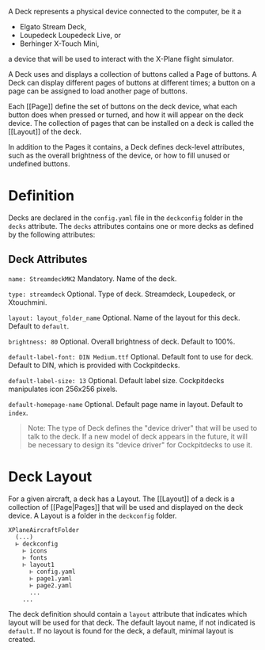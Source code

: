 A Deck represents a physical device connected to the computer, be it a

- Elgato Stream Deck, 
- Loupedeck Loupedeck Live, or
- Berhinger X-Touch Mini,

a device that will be used to interact with the X-Plane flight simulator.

A Deck uses and displays a collection of buttons called a Page of buttons. A Deck can display different pages of buttons at different times; a button on a page can be assigned to load another page of buttons.

Each [[Page]]  define the set of buttons on the deck device, what each button does when pressed or turned, and how it will appear on the deck device. The collection of pages that can be installed on a deck is called the [[Layout]] of the deck.

In addition to the Pages it contains, a Deck defines deck-level attributes, such as the overall brightness of the device, or how to fill unused or undefined buttons.

# Definition
Decks are declared in the `config.yaml` file in the `deckconfig` folder in the `decks` attribute. The `decks` attributes contains one or more decks as defined by the following attributes:

## Deck Attributes

`name: StreamdeckMK2`
Mandatory. Name of the deck.

`type: streamdeck`
Optional. Type of deck. Streamdeck, Loupedeck, or Xtouchmini.

`layout: layout_folder_name`
Optional. Name of the layout for this deck. Default to `default`.

`brightness: 80`
Optional. Overall brightness of deck. Default to 100%.

`default-label-font: DIN Medium.ttf`
Optional. Default font to use for deck. Default to DIN, which is provided with Cockpitdecks.

`default-label-size: 13`
Optional. Default label size. Cockpitdecks manipulates icon 256x256 pixels.

`default-homepage-name`
Optional. Default page name in layout. Default to `index`.

> Note: The type of Deck defines the "device driver" that will be used to talk to the deck. If a new model of deck appears in the future, it will be necessary to design its "device driver" for Cockpitdecks to use it.

# Deck Layout
For a given aircraft, a deck has a Layout. The [[Layout]] of a deck is a collection of [[Page|Pages]] that will be used and displayed on the deck device.
A Layout is a folder in the `deckconfig` folder.

```
XPlaneAircraftFolder
  (...)
  ⊢ deckconfig
    ⊢ icons
    ⊢ fonts
    ⊢ layout1
      ⊢ config.yaml
      ⊢ page1.yaml
      ⊢ page2.yaml
      ...
    ...
```

The deck definition should contain a `layout` attribute that indicates which layout will be used for that deck. The default layout name, if not indicated is `default`. If no layout is found for the deck, a default, minimal layout is created.

